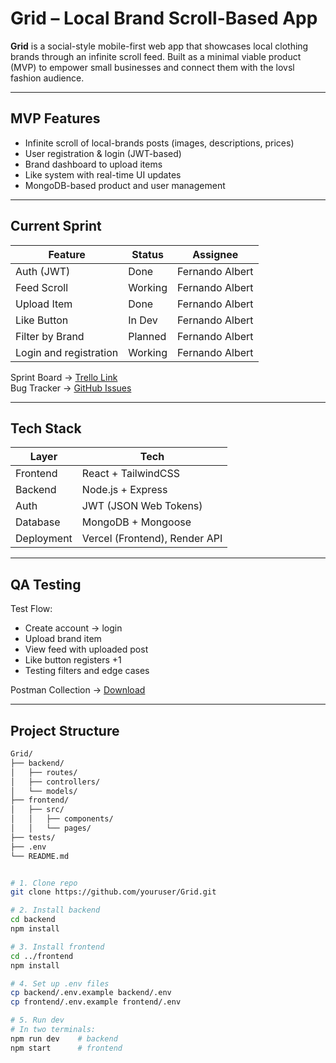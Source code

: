 # Grid – Local Brand Scroll-Based App

**Grid** is a social-style mobile-first web app that showcases local clothing brands through an infinite scroll feed. Built as a minimal viable product (MVP) to empower small businesses and connect them with the lovsl fashion audience.

---

## MVP Features

- Infinite scroll of local-brands posts (images, descriptions, prices)
- User registration & login (JWT-based)
- Brand dashboard to upload items
- Like system with real-time UI updates
- MongoDB-based product and user management

---

## Current Sprint

| Feature          | Status     | Assignee      |
|------------------|------------|---------------|
| Auth (JWT)       | Done     | Fernando Albert |
| Feed Scroll      | Working  | Fernando Albert |
| Upload Item      | Done     | Fernando Albert |
| Like Button      | In Dev   | Fernando Albert |
| Filter by Brand  | Planned  | Fernando Albert |
| Login and registration| Working | Fernando Albert |

Sprint Board → [Trello Link](#)  
Bug Tracker → [GitHub Issues](#)

---

## Tech Stack

| Layer       | Tech                          |
|-------------|-------------------------------|
| Frontend    | React + TailwindCSS           |
| Backend     | Node.js + Express             |
| Auth        | JWT (JSON Web Tokens)         |
| Database    | MongoDB + Mongoose            |
| Deployment  | Vercel (Frontend), Render API |

---

## QA Testing

Test Flow:

- Create account → login
- Upload brand item
- View feed with uploaded post
- Like button registers +1
- Testing filters and edge cases

Postman Collection → [Download](#)

---

## Project Structure

```bash
Grid/
├── backend/
│   ├── routes/
│   ├── controllers/
│   └── models/
├── frontend/
│   ├── src/
│   │   ├── components/
│   │   └── pages/
├── tests/
├── .env
└── README.md


# 1. Clone repo
git clone https://github.com/youruser/Grid.git

# 2. Install backend
cd backend
npm install

# 3. Install frontend
cd ../frontend
npm install

# 4. Set up .env files
cp backend/.env.example backend/.env
cp frontend/.env.example frontend/.env

# 5. Run dev
# In two terminals:
npm run dev    # backend
npm start      # frontend
